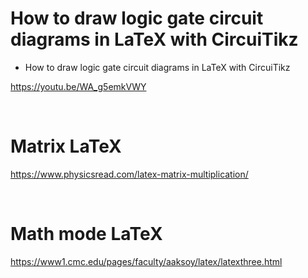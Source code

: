 # How to draw logic gate circuit diagrams in LaTeX with CircuiTikz

- How to draw logic gate circuit diagrams in LaTeX with CircuiTikz

https://youtu.be/WA_g5emkVWY

<br>

# Matrix LaTeX

https://www.physicsread.com/latex-matrix-multiplication/

<br>

# Math mode LaTeX

https://www1.cmc.edu/pages/faculty/aaksoy/latex/latexthree.html

<br>
